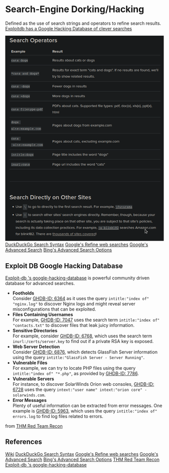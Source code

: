# Search-Engine Dorking/Hacking

Defined as the use of search strings and operators to refine search results. [Exploitdb has a Google Hacking Database of clever searches](https://www.exploit-db.com/google-hacking-database)

![ddg-dork](Images/ddg-dorking.png)
[DuckDuckGo Search Syntax](https://help.duckduckgo.com/duckduckgo-help-pages/results/syntax/)
[Google's Refine web searches](https://support.google.com/websearch/answer/2466433)
[Google's Advanced Search](https://www.google.com/advanced_search)
[Bing's Advanced Search Options](https://support.microsoft.com/en-us/topic/advanced-search-options-b92e25f1-0085-4271-bdf9-14aaea720930)

## Exploit DB Google Hacking Database
[Exploit-db 's google-hacking-database](https://www.exploit-db.com/google-hacking-database) is powerful community driven database for advanced searches.

-   **Footholds**  
    Consider [GHDB-ID: 6364](https://www.exploit-db.com/ghdb/6364) as it uses the query `intitle:"index of" "nginx.log"` to discover Nginx logs and might reveal server misconfigurations that can be exploited.
-   **Files Containing Usernames**  
    For example, [GHDB-ID: 7047](https://www.exploit-db.com/ghdb/7047) uses the search term `intitle:"index of" "contacts.txt"` to discover files that leak juicy information.
-   **Sensitive Directories**  
    For example, consider [GHDB-ID: 6768](https://www.exploit-db.com/ghdb/6768), which uses the search term `inurl:/certs/server.key` to find out if a private RSA key is exposed.
-   **Web Server Detection**  
    Consider [GHDB-ID: 6876](https://www.exploit-db.com/ghdb/6876), which detects GlassFish Server information using the query `intitle:"GlassFish Server - Server Running"`.
-   **Vulnerable Files**  
    For example, we can try to locate PHP files using the query `intitle:"index of" "*.php"`, as provided by [GHDB-ID: 7786](https://www.exploit-db.com/ghdb/7786).
-   **Vulnerable Servers**  
    For instance, to discover SolarWinds Orion web consoles, [GHDB-ID: 6728](https://www.exploit-db.com/ghdb/6728) uses the query `intext:"user name" intext:"orion core" -solarwinds.com`.
-   **Error Messages**  
    Plenty of useful information can be extracted from error messages. One example is [GHDB-ID: 5963](https://www.exploit-db.com/ghdb/5963), which uses the query `intitle:"index of" errors.log` to find log files related to errors.

from [THM Red Team Recon](https://tryhackme.com/room/redteamrecon)

## References
[Wiki](https://en.wikipedia.org/wiki/Google_hacking)
[DuckDuckGo Search Syntax](https://help.duckduckgo.com/duckduckgo-help-pages/results/syntax/)
[Google's Refine web searches](https://support.google.com/websearch/answer/2466433)
[Google's Advanced Search](https://www.google.com/advanced_search)
[Bing's Advanced Search Options](https://support.microsoft.com/en-us/topic/advanced-search-options-b92e25f1-0085-4271-bdf9-14aaea720930)
[THM Red Team Recon](https://tryhackme.com/room/redteamrecon)
[Exploit-db 's google-hacking-database](https://www.exploit-db.com/google-hacking-database)
